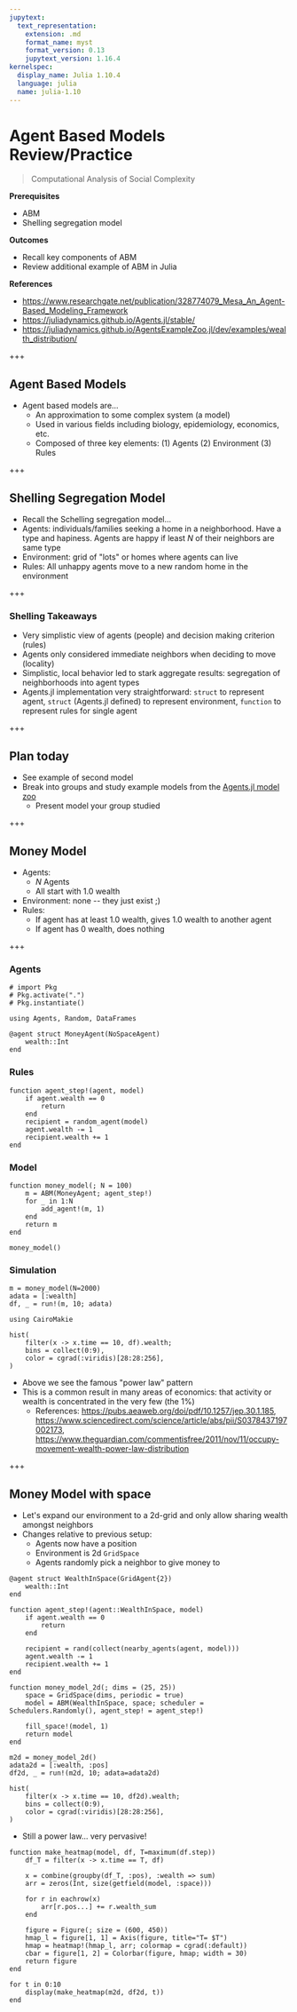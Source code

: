 ```yaml
---
jupytext:
  text_representation:
    extension: .md
    format_name: myst
    format_version: 0.13
    jupytext_version: 1.16.4
kernelspec:
  display_name: Julia 1.10.4
  language: julia
  name: julia-1.10
---
```


# Agent Based Models Review/Practice

> Computational Analysis of Social Complexity

**Prerequisites**

- ABM
- Shelling segregation model

**Outcomes**

- Recall key components of ABM
- Review additional example of ABM in Julia


**References**

- https://www.researchgate.net/publication/328774079_Mesa_An_Agent-Based_Modeling_Framework
- https://juliadynamics.github.io/Agents.jl/stable/
- https://juliadynamics.github.io/AgentsExampleZoo.jl/dev/examples/wealth_distribution/

+++

## Agent Based Models

- Agent based models are...
    - An approximation to some complex system (a model)
    - Used in various fields including biology, epidemiology, economics, etc.
    - Composed of three key elements: (1) Agents (2) Environment (3) Rules

+++

## Shelling Segregation Model

- Recall the Schelling segregation model...
- Agents: individuals/families seeking a home in a neighborhood. Have a type and hapiness. Agents are happy if least $N$ of their neighbors are same type
- Environment: grid of "lots" or homes where agents can live
- Rules: All unhappy agents move to a new random home in the environment

+++

### Shelling Takeaways

- Very simplistic view of agents (people) and decision making criterion (rules)
- Agents only considered immediate neighbors when deciding to move (locality)
- Simplistic, local behavior led to stark aggregate results: segregation of neighborhoods into agent types
- Agents.jl implementation very straightforward: `struct` to represent agent, `struct` (Agents.jl defined) to represent environment, `function` to represent rules for single agent

+++

## Plan today

- See example of second model
- Break into groups and study example models from the [Agents.jl model zoo](https://juliadynamics.github.io/AgentsExampleZoo.jl/dev/)
    - Present model your group studied

+++

## Money Model

- Agents:
    - $N$ Agents
    - All start with 1.0 wealth
- Environment: none -- they just exist ;)
- Rules:
    - If agent has at least 1.0 wealth, gives 1.0 wealth to another agent
    - If agent has 0 wealth, does nothing

+++

### Agents

```{code-cell}
# import Pkg
# Pkg.activate(".")
# Pkg.instantiate()
```

```{code-cell}
using Agents, Random, DataFrames

@agent struct MoneyAgent(NoSpaceAgent)
    wealth::Int
end
```

### Rules

```{code-cell}
function agent_step!(agent, model)
    if agent.wealth == 0
        return
    end
    recipient = random_agent(model)
    agent.wealth -= 1
    recipient.wealth += 1
end
```

### Model

```{code-cell}
function money_model(; N = 100)
    m = ABM(MoneyAgent; agent_step!)
    for _ in 1:N
        add_agent!(m, 1)
    end
    return m
end

money_model()
```

### Simulation

```{code-cell}
m = money_model(N=2000)
adata = [:wealth]
df, _ = run!(m, 10; adata)
```

```{code-cell}
using CairoMakie
```

```{code-cell}
hist(
    filter(x -> x.time == 10, df).wealth;
    bins = collect(0:9),
    color = cgrad(:viridis)[28:28:256],
)
```

- Above we see the famous "power law" pattern
- This is a common result in many areas of economics: that activity or wealth is concentrated in the very few (the 1%) 
    - References: https://pubs.aeaweb.org/doi/pdf/10.1257/jep.30.1.185, https://www.sciencedirect.com/science/article/abs/pii/S0378437197002173, https://www.theguardian.com/commentisfree/2011/nov/11/occupy-movement-wealth-power-law-distribution

+++

## Money Model with space

- Let's expand our environment to a 2d-grid and only allow sharing wealth amongst neighbors
- Changes relative to previous setup:
    - Agents now have a position
    - Environment is 2d `GridSpace`
    - Agents randomly pick a neighbor to give money to

```{code-cell}
@agent struct WealthInSpace(GridAgent{2})
    wealth::Int
end
```

```{code-cell}
function agent_step!(agent::WealthInSpace, model)
    if agent.wealth == 0
        return
    end
    
    recipient = rand(collect(nearby_agents(agent, model)))
    agent.wealth -= 1
    recipient.wealth += 1
end
```

```{code-cell}
function money_model_2d(; dims = (25, 25))
    space = GridSpace(dims, periodic = true)
    model = ABM(WealthInSpace, space; scheduler = Schedulers.Randomly(), agent_step! = agent_step!)

    fill_space!(model, 1)
    return model
end
```

```{code-cell}
m2d = money_model_2d()
adata2d = [:wealth, :pos]
df2d, _ = run!(m2d, 10; adata=adata2d)
```

```{code-cell}
hist(
    filter(x -> x.time == 10, df2d).wealth;
    bins = collect(0:9),
    color = cgrad(:viridis)[28:28:256],
)
```

- Still a power law... very pervasive!

```{code-cell}
function make_heatmap(model, df, T=maximum(df.step))
    df_T = filter(x -> x.time == T, df)
    
    x = combine(groupby(df_T, :pos), :wealth => sum)
    arr = zeros(Int, size(getfield(model, :space)))
    
    for r in eachrow(x)
        arr[r.pos...] += r.wealth_sum
    end
    
    figure = Figure(; size = (600, 450))
    hmap_l = figure[1, 1] = Axis(figure, title="T= $T")
    hmap = heatmap!(hmap_l, arr; colormap = cgrad(:default))
    cbar = figure[1, 2] = Colorbar(figure, hmap; width = 30)
    return figure
end
```

```{code-cell}
for t in 0:10
    display(make_heatmap(m2d, df2d, t))
end
```

```{code-cell}

```
